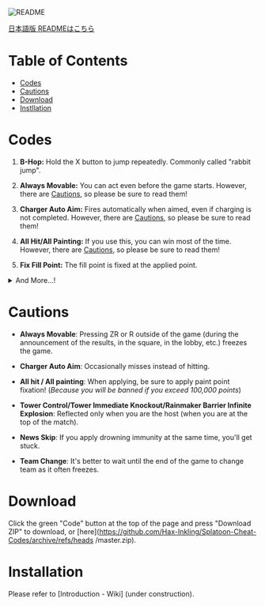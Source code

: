 ![README](https://user-images.githubusercontent.com/114575639/197481801-a7028283-d6a2-4f59-93e7-580a58af5223.png)

[日本語版 READMEはこちら](https://github.com/Hax-Inkling/Splatoon-Cheat-Codes/blob/master/README.md)

# Table of Contents

* [Codes](#Codes)
* [Cautions](#Cautions)
* [Download](#Download)
* [Instllation](#Installation)

# Codes

1. **B-Hop:** Hold the X button to jump repeatedly. Commonly called "rabbit jump".

2. **Always Movable:** You can act even before the game starts. However, there are [Cautions](#Cautions), so please be sure to read them!

3. **Charger Auto Aim:** Fires automatically when aimed, even if charging is not completed. However, there are [Cautions](#Cautions), so please be sure to read them!

4. **All Hit/All Painting:** If you use this, you can win most of the time. However, there are [Cautions](#Cautions), so please be sure to read them!

5. **Fix Fill Point:** The fill point is fixed at the applied point.

<details>
    <summary>And More...!</summary>

6. **Tower Control:** You can freely operate the yagura while pressing any button. However, there are [Cautions](#Cautions), so please be sure to read them!

7. **Tower Immediate Knockout:** Makes Yagura count 0 from the start. However, there are [Cautions](#Cautions), so please be sure to read them!

8. **Rainmaker Barrier Infinite Explosion:** Explodes the Dust Barrier infinitely while pressing any button. However, there are [Cautions](#Cautions), so please be sure to read them!

9. **Force Rainmaker:** You will have Rainmaker while you are pressing any button.

10. **Anti Damage:** Nullifies almost all damage.

11. **Anti Respawn Barrier:** Disable respawn barriers and allow reskilling.

12. **Unblock Home Menu:** Allows you to use the home menu whether you are in a match or matching.

13. **Skip PlazaNews:** Skip the news you don't need. However, there are [Cautions](#Cautions), so please be sure to read them!

14. **Team Changer:** Press any button to change your team. However, there are [Cautions](#Cautions), so please be sure to read them!

</details>

# Cautions

- **Always Movable**: Pressing ZR or R outside of the game (during the announcement of the results, in the square, in the lobby, etc.) freezes the game.

- **Charger Auto Aim**: Occasionally misses instead of hitting.

- **All hit / All painting**: When applying, be sure to apply paint point fixation! (*Because you will be banned if you exceed 100,000 points*)

- **Tower Control/Tower Immediate Knockout/Rainmaker Barrier Infinite Explosion**: Reflected only when you are the host (when you are at the top of the match).

- **News Skip**: If you apply drowning immunity at the same time, you'll get stuck.

- **Team Change**: It's better to wait until the end of the game to change team as it often freezes.

# Download

Click the green "Code" button at the top of the page and press "Download ZIP" to download, or [here](https://github.com/Hax-Inkling/Splatoon-Cheat-Codes/archive/refs/heads /master.zip).

# Installation

Please refer to [Introduction - Wiki] (under construction).